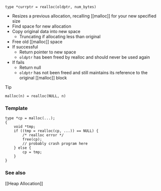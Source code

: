 ```
type *currptr = realloc(oldptr, num_bytes)
```
* Resizes a previous allocation, recalling [[malloc]] for your new specified size
* Find space for new allocation
* Copy original data into new space
	* Truncating if allocating less than original
* Free old [[malloc]] space
* If successful
	* Return pointer to new space
	* `oldptr` has been freed by realloc and should never be used again
* If fails
	* Return null
	* `oldptr` has not been freed and still maintains its reference to the original [[malloc]] block

> [!tip]
> ```
> malloc(n) = realloc(NULL, n)
> ```
### Template
```
type *cp = malloc(...);
{
	void *tmp;
	if ((tmp = realloc(cp, ...)) == NULL) {
		/* realloc error */
		free(cp);
		// probably crash program here
	} else {
		cp = tmp;
	}
}
```

### See also
[[Heap Allocation]]